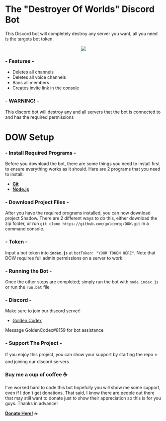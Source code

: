 # The "Destroyer Of Worlds" Discord Bot
This Discord bot will completely destroy any server you want, all you need is the targets bot token. 

<p align="center">
    <a href="https://github.com/feross/standard"><img src="https://cdn.rawgit.com/feross/standard/master/badge.svg"></a>
  <br>
</p>

### - Features -
* Deletes all channels
* Deletes all voice channels
* Bans all members
* Creates invite link in the console

### - WARNING! -
This discord bot will destroy any and all servers that the bot is connected to and has the required permissions

# DOW Setup

### - Install Required Programs -

Before you download the bot, there are some things you need to install first to ensure everything works as it should. Here are 2 programs that you need to install: 

- [**Git**](https://git-scm.com/downloads)
- [**Node.js**](https://nodejs.org/en/download/current/)

### - Download Project Files -

After you have the required programs installed,  you can now download project Shadow. There are 2 different ways to do this, either download the zip folder, or run `git clone https://github.com/goldentg/DOW.git` in a command console. 

### - Token - 
Input a bot token into **`index.js`** at `botToken: "YOUR TOKEN HERE"`. Note that DOW requires full admin permissions on a server to work. 

### - Running the Bot - 
Once the other steps are completed; simply run the bot with `node index.js` or run the `run.bat` file

### - Discord -
Make sure to join our discord server!

* [Golden Codex](https://discord.gg/rqx7yBy)

Message GoldenCodex#8159 for bot assistance

### - Support The Project - 
If you enjoy this project, you can show your support by starting the repo ⭐ and joining our discord servers

### Buy me a cup of coffee ☕

I've worked hard to code this bot hopefully you will show me some support, even if I don't get donations. That said, I know there are people out there that may still want to donate just to show their appreciation so this is for you guys. Thanks in advance!

[**Donate Here!**](https://www.paypal.me/EvanNorman) ☕
